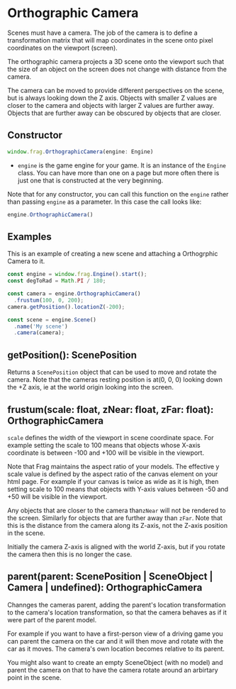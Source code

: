 # Orthographic Camera

Scenes must have a camera. The job of the camera is to define a 
transformation matrix that will map coordinates in the scene onto 
pixel coordinates on the viewport (screen).

The orthographic camera projects a 3D scene onto the viewport such
that the size of an object on the screen does not change with distance
from the camera.

The camera can be moved to provide different perspectives on the scene,
but is always looking down the Z axis. Objects with smaller Z values are
closer to the camera and objects with larger Z values are further away.
Objects that are further away can be obscured by objects that are closer.

## Constructor
```javascript
window.frag.OrthographicCamera(engine: Engine)
```

* `engine` is the game engine for your game. It is an instance of the `Engine` class. You can 
  have more than one on a page but more often there is just one that is constructed at the 
  very beginning.

Note that for any constructor, you can call this function on the `engine` rather than passing
`engine` as a parameter. In this case the call looks like:

```javascript
engine.OrthographicCamera()
```

## Examples
This is an example of creating a new scene and attaching a Orthogrphic
Camera to it.

```javascript
const engine = window.frag.Engine().start();
const degToRad = Math.PI / 180;

const camera = engine.OrthographicCamera()
  .frustum(100, 0, 200);
camera.getPosition().locationZ(-200);

const scene = engine.Scene()
  .name('My scene')
  .camera(camera);
```

## getPosition(): ScenePosition
Returns a `ScenePosition` object that can be used to move and rotate the camera.
Note that the cameras resting position is at(0, 0, 0) looking down the +Z axis, ie
at the world origin looking into the screen.

## frustum(scale: float, zNear: float, zFar: float): OrthographicCamera
`scale` defines the width of the viewport in scene coordinate space. For example setting
the scale to 100 means that objects whose X-axis coordinate is between -100 and +100
will be visible in the viewport.

Note that Frag maintains the aspect ratio of your models. The effective y scale value
is defined by the aspect ratio of the canvas element on your html page. For example if
your canvas is twice as wide as it is high, then setting scale to 100 means that objects
with Y-axis values between -50 and +50 will be visible in the viewport.

Any objects that are closer to the camera than`zNear` will not be rendered to the 
screen. Similarly for objects that are further away than `zFar`. Note that this is the
distance from the camera along its Z-axis, not the Z-axis position in the scene.

Initially the camera Z-axis is aligned with the world Z-axis, but if you rotate the
camera then this is no longer the case.

## parent(parent: ScenePosition | SceneObject | Camera | undefined): OrthographicCamera
Channges the cameras parent, adding the parent's location transformation to 
the camera's location transformation, so that the camera behaves as if it were
part of the parent model.

For example if you want to have a first-person view of a driving game you can
parent the camera on the car and it will then move and rotate with the car as 
it moves. The camera's own location becomes relative to its parent.

You might also want to create an empty SceneObject (with no model) and parent the
camera on that to have the camera rotate around an arbirtary point in the scene.